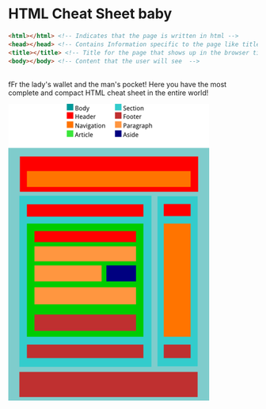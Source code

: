 # HTML Cheat Sheet baby
```html
<html></html> <!-- Indicates that the page is written in html -->
<head></head> <!-- Contains Information specific to the page like title, styles and scripts -->
<title></title> <!-- Title for the page that shows up in the browser title bar -->
<body></body> <!-- Content that the user will see  -->



```
fFr the lady's wallet and the man's pocket! Here you have the most complete and compact HTML cheat sheet in the entire world!


<img src="readme-img/HTML5-BlockElements.png" alt="">

